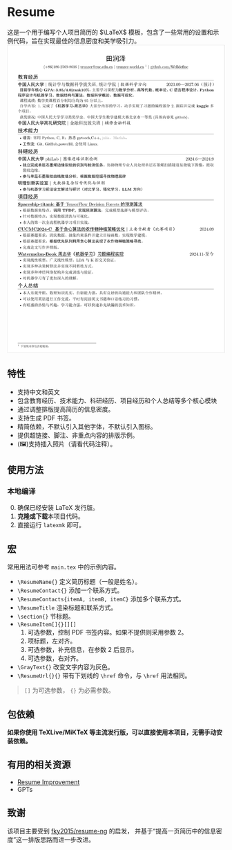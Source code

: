 # Resume
这是一个用于编写个人项目简历的 $\LaTeX$ 模板，包含了一些常用的设置和示例代码，旨在实现最佳的信息密度和美学吸引力。
![alt text](image.png)

## 特性

- 支持中文和英文
- 包含教育经历、技术能力、科研经历、项目经历和个人总结等多个核心模块
- 通过调整排版提高简历的信息密度。
- 支持生成 PDF 书签。
- 精简依赖，不默认引入其他字体，不默认引入图标。
- 提供超链接、脚注、非重点内容的排版示例。
- (🖼️)支持插入照片（请看代码注释）。

## 使用方法

### 本地编译

0. 确保已经安装 LaTeX 发行版。
1. **克隆或下载**本项目代码。
2. 直接运行 `latexmk` 即可。

## 宏

常用用法可参考 `main.tex` 中的示例内容。

- `\ResumeName{}` 定义简历标题（一般是姓名）。
- `\ResumeContact{}` 添加一个联系方式。
- `\ResumeContacts{itemA, itemB, itemC}` 添加多个联系方式。
- `\ResumeTitle` 渲染标题和联系方式。
- `\section{}` 节标题。
- `\ResumeItem[]{}[][]`
  1. 可选参数，控制 PDF 书签内容。如果不提供则采用参数 2。
  2. 项标题，左对齐。
  3. 可选参数，补充信息，在参数 2 后显示。
  4. 可选参数，右对齐。
- `\GrayText{}` 改变文字内容为灰色。
- `\ResumeUrl{}{}` 带有下划线的 `\href` 命令，与 `\href` 用法相同。

> `[]` 为可选参数， `{}` 为必需参数。


## 包依赖

**如果你使用 TeXLive/MiKTeX 等主流发行版，可以直接使用本项目，无需手动安装依赖。**

## 有用的相关资源

- [Resume Improvement](https://intdouble.com/resume/)
- GPTs

## 致谢

该项目主要受到 [fky2015/resume-ng](https://github.com/fky2015/resume-ng) 的启发，
并基于“提高一页简历中的信息密度”这一排版思路而进一步改进。